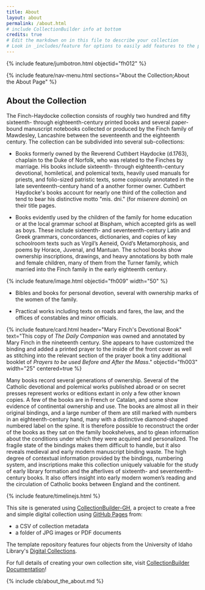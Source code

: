 ```yaml
---
title: About
layout: about
permalink: /about.html
# include CollectionBuilder info at bottom
credits: true
# Edit the markdown on in this file to describe your collection
# Look in _includes/feature for options to easily add features to the page
---
```


{% include feature/jumbotron.html objectid="fh012" %}

{% include feature/nav-menu.html sections="About the Collection;About the About Page" %}

## About the Collection

The Finch-Haydocke collection consists of roughly two hundred and fifty sixteenth- through eighteenth-century printed books and several paper-bound manuscript notebooks collected or produced by the Finch family of Mawdesley, Lancashire between the seventeenth and the eighteenth century. The collection can be subdivided into several sub-collections:

- Books formerly owned by the Reverend Cuthbert Haydocke (d.1763), chaplain to the Duke of Norfolk, who was related to the Finches by marriage. His books include sixteenth- through eighteenth-century devotional, homiletical, and polemical texts, heavily used manuals for priests, and folio-sized patristic texts, some copiously annotated in the late seventeenth-century hand of a another former owner. Cuthbert Haydocke's books account for nearly one third of the collection and tend to bear his distinctive motto "mis. dni." (for *miserere domini*) on their title pages. 

- Books evidently used by the children of the family for home education or at the local grammar school at Bispham, which accepted girls as well as boys. These include sixteenth- and seventeenth-century Latin and Greek grammars, concordances, dictionaries, and copies of key schoolroom texts such as Virgil’s Aeneid, Ovid’s Metamorphosis, and poems by Horace, Juvenal, and Mantuan. The school books show ownership inscriptions, drawings, and heavy annotations by both male and female children, many of them from the Turner family, which married into the Finch family in the early eighteenth century.

{% include feature/image.html objectid="fh009" width="50" %}

- Bibles and books for personal devotion, several with ownership marks of the women of the family.

- Practical works including texts on roads and fares, the law, and the offices of constables and minor officials.

{% include feature/card.html header="Mary Finch's Devotional Book" text="This copy of *The Daily Companion* was owned and annotated by Mary Finch in the nineteenth century. She appears to have customized the binding and added a printed prayer to the inside of the front cover as well as stitching into the relevant section of the prayer book a tiny additional booklet of *Prayers to be used Before and After the Mass*." objectid="fh003" width="25" centered=true %}

Many books record several generations of ownership. Several of the Catholic devotional and polemical works published abroad or on secret presses represent works or editions extant in only a few other known copies. A few of the books are in French or Catalan, and some show evidence of continental ownership and use. The books are almost all in their original bindings, and a large number of them are still marked with numbers in an eighteenth-century hand, many with a distinctive diamond-shaped numbered label on the spine. It is therefore possible to reconstruct the order of the books as they sat on the family bookshelves, and to glean information about the conditions under which they were acquired and personalized. The fragile state of the bindings makes them difficult to handle, but it also reveals medieval and early modern manuscript binding waste. The high degree of contextual information provided by the bindings, numbering system, and inscriptions make this collection uniquely valuable for the study of early library formation and the afterlives of sixteenth- and seventeenth-century books. It also offers insight into early modern women’s reading and the circulation of Catholic books between England and the continent. 

{% include feature/timelinejs.html %}

This site is generated using [CollectionBuilder-GH](https://collectionbuilding.github.io/gh/), a project to create a free and simple digital collection using [GitHub Pages](https://pages.github.com/) from: 

- a CSV of collection metadata
- a folder of JPG images or PDF documents

The template repository features four objects from the University of Idaho Library's [Digital Collections](https://www.lib.uidaho.edu/digital). 

For full details of creating your own collection site, visit [CollectionBuilder Documentation](https://collectionbuilder.github.io/cb-docs/)!

<!-- IMPORTANT!!! DELETE this comment and the include below when you are finished editing this page for your collection. The include below introduces about page features. They will show up on your collection's about page until you delete it.  -->
{% include cb/about_the_about.md %} 
